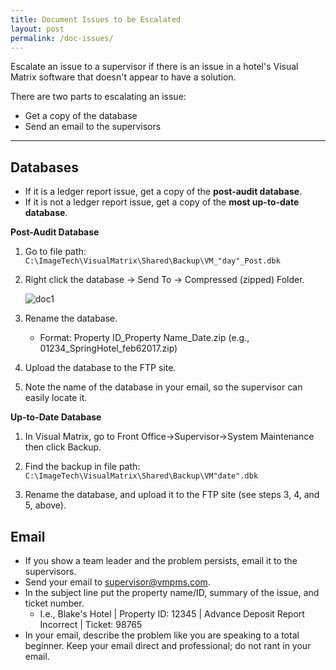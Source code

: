 ```yaml
---
title: Document Issues to be Escalated
layout: post
permalink: /doc-issues/
---
```


Escalate an issue to a supervisor if there is an issue in a hotel's Visual Matrix software that doesn't appear to have a solution.

There are two parts to escalating an issue: 

- Get a copy of the database
- Send an email to the supervisors
<hr>

## Databases

- If it is a ledger report issue, get a copy of the **post-audit database**. 
- If it is not a ledger report issue, get a copy of the **most up-to-date database**.

**Post-Audit Database**

1. Go to file path:
    `C:\ImageTech\VisualMatrix\Shared\Backup\VM_"day"_Post.dbk`
2. Right click the database -> Send To -> Compressed (zipped) Folder. 

    <img src="/portfolio/images/doc1.png" alt="doc1">

3. Rename the database.

    - Format: Property ID_Property Name_Date.zip (e.g., 01234_SpringHotel_feb62017.zip)
    
4. Upload the database to the FTP site.

5. Note the name of the database in your email, so the supervisor can easily locate it.

**Up-to-Date Database**

1. In Visual Matrix, go to Front Office->Supervisor->System Maintenance then click Backup.

2. Find the backup in file path:
    `C:\ImageTech\VisualMatrix\Shared\Backup\VM"date".dbk`

3. Rename the database, and upload it to the FTP site (see steps 3, 4, and 5, above).

## Email

- If you show a team leader and the problem persists, email it to the supervisors.
- Send your email to supervisor@vmpms.com. 
- In the subject line put the property name/ID, summary of the issue, and ticket number.
    - I.e., Blake's Hotel | Property ID: 12345 | Advance Deposit Report Incorrect | Ticket: 98765
- In your email, describe the problem like you are speaking to a total beginner. Keep your email direct and professional; do not rant in your email.
